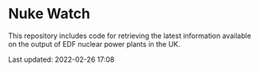 # Nuke Watch

This repository includes code for retrieving the latest information available on the output of EDF nuclear power plants in the UK.

Last updated: 2022-02-26 17:08